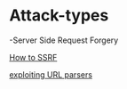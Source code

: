 # Attack-types

-Server Side Request Forgery

[How to SSRF](https://www.hackerone.com/blog-How-To-Server-Side-Request-Forgery-SSRF)

[exploiting URL parsers](https://media.defcon.org/DEF%20CON%2025/DEF%20CON%2025%20presentations/DEFCON-25-Orange-Tsai-A-New-Era-of-SSRF-Exploiting-URL-Parser-in-Trending-Programming-Languages.pdf) 
